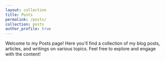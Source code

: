 ```yaml
---
layout: collection
title: Posts
permalink: /posts/
collection: posts
author_profile: true
---
```


Welcome to my Posts page! Here you'll find a collection of my blog posts, articles, and writings on various topics. Feel free to explore and engage with the content! 
